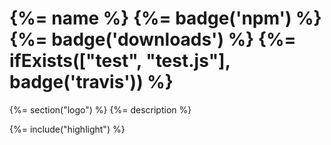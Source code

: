 # {%= name %} {%= badge('npm') %} {%= badge('downloads') %} {%= ifExists(["test", "test.js"], badge('travis')) %}

{%= section("logo") %}
{%= description %}

{%= include("highlight") %}
